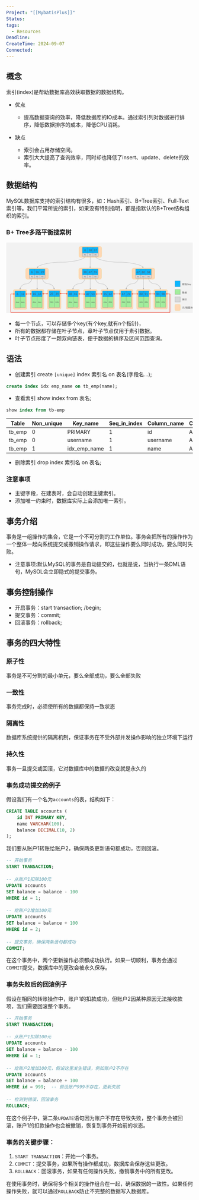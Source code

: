 ```yaml
---
Project: "[[MybatisPlus]]"
Status: 
tags:
  - Resources
Deadline: 
CreateTime: 2024-09-07
Connected:
---
```


## 概念
索引(index)是帮助数据库高效获取数据的数据结构。

- 优点
	- 提高数据查询的效率，降低数据库的IO成本。通过索引列对数据进行排序，降低数据排序的成本，降低CPU消耗。

- 缺点
	- 索引会占用存储空间。
	- 索引大大提高了查询效率，同时却也降低了insert、update、delete的效率。


## 数据结构
MySQL数据库支持的索引结构有很多，如：Hash索引、B+Tree索引、Full-Text索引等。我们平常所说的索引，如果没有特别指明，都是指默认的B+Tree结构组织的索引。

### B+ Tree多路平衡搜索树
![image.png](https://raw.githubusercontent.com/SirMem/PicGo/main/img/20240907125741.png)

- 每一个节点，可以存储多个key(有个key,就有n个指针)，
- 所有的数据都存储在叶子节点，章叶子节点仅用于素引数据。
- 叶子节点形度了一颗双向链表，便于数据的排序及区间范围查询。


## 语法
- 创建索引
create `[unique]` index 索引名 on 表名(字段名...);
```sql
create index idx emp_name on tb_emp(name);
```
- 查看索引
show index from 表名;
```sql
show index from tb-emp
```

| Table  | Non_unique | Key_name       | Seq_in_index | Column_name | Collation | Cardinality | Sub_part | Packed |
|--------|------------|----------------|--------------|-------------|-----------|-------------|----------|--------|
| tb_emp | 0          | PRIMARY        | 1            | id          | A         | 9           | <null>   | <null> |
| tb_emp | 0          | username       | 1            | username    | A         | 9           | <null>   | <null> |
| tb_emp | 1          | idx_emp_name   | 1            | name        | A         | 9           | <null>   | <null> |


- 删除索引
drop index 索引名 on 表名;

### 注意事项
- 主键字段，在建表时，会自动创建主键索引。
- 添加唯一约束时，数据库实际上会添加唯一索引。


## 事务介绍
事务是一组操作的集合，它是一个不可分割的工作单位。事务会把所有的操作作为一个整体一起向系统提交或撒销操作请求，即这些操作要么同时成功，要么同时失败。

- 注意事项:默认MySQL的事务是自动提交的，也就是说，当执行一条DML语句，MySOL会立即隐式的提交事务。


## 事务控制操作
- 开启事务：start transaction; /begin;
- 提交事务：commit;
- 回滚事务：rollback;


## 事务的四大特性
### 原子性
事务是不可分割的最小单元，要么全部成功，要么全部失败
### 一致性
事务完成时，必须使所有的数据都保持一致状态
### 隔离性
数据库系统提供的隔离机制，保证事务在不受外部并发操作影响的独立环境下运行
### 持久性
事务一旦提交或回滚，它对数据库中的数据的改变就是永久的



### **事务成功提交的例子**
假设我们有一个名为`accounts`的表，结构如下：
```sql
CREATE TABLE accounts (
    id INT PRIMARY KEY,
    name VARCHAR(100),
    balance DECIMAL(10, 2)
);
```
我们要从账户1转账给账户2，确保两条更新语句都成功，否则回滚。

```sql
-- 开始事务
START TRANSACTION;

-- 从账户1扣除100元
UPDATE accounts 
SET balance = balance - 100 
WHERE id = 1;

-- 给账户2增加100元
UPDATE accounts 
SET balance = balance + 100 
WHERE id = 2;

-- 提交事务，确保两条语句都成功
COMMIT;
```
在这个事务中，两个更新操作必须都成功执行。如果一切顺利，事务会通过`COMMIT`提交，数据库中的更改会被永久保存。

###  **事务失败后的回滚例子**
假设在相同的转账操作中，账户1的扣款成功，但账户2因某种原因无法接收款项，我们需要回滚整个事务。

```sql
-- 开始事务
START TRANSACTION;

-- 从账户1扣除100元
UPDATE accounts 
SET balance = balance - 100 
WHERE id = 1;

-- 给账户2增加100元，假设这里发生错误，例如账户2不存在
UPDATE accounts 
SET balance = balance + 100 
WHERE id = 999;  -- 假设账户999不存在，更新失败

-- 检测到错误，回滚事务
ROLLBACK;
```
在这个例子中，第二条`UPDATE`语句因为账户不存在导致失败，整个事务会被回滚，账户1的扣款操作也会被撤销，恢复到事务开始前的状态。

### 事务的关键步骤：
1. `START TRANSACTION`：开始一个事务。
2. `COMMIT`：提交事务，如果所有操作都成功，数据库会保存这些更改。
3. `ROLLBACK`：回滚事务，如果有任何操作失败，撤销事务中的所有更改。

在使用事务时，确保将多个相关的操作组合在一起，确保数据的一致性。如果任何操作失败，就可以通过`ROLLBACK`防止不完整的数据写入数据库。